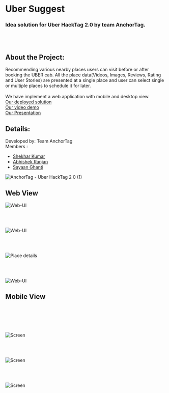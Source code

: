 # Uber Suggest


### Idea solution for Uber HackTag 2.0 by team AnchorTag.
<br>
<br>

<h2>About the Project: </h2>

Recommending various nearby places users can visit before or after booking the UBER cab. All the place data(Videos, Images, Reviews, Rating and User Stories) are presented at a single place and user can select single or multiple places to schedule it for later.
<br>
<br>
We have implement a web application with mobile and desktop view.
<br>
<a target="_blank" href="https://uberrecommendation.southindia.cloudapp.azure.com/desktop" >Our deployed solution</a><br>
<a target="_blank" href="https://drive.google.com/file/d/1aMXktlowZ6mTDhRDlOSXe2JwK-QGVW3A/view?usp=sharing">Our video demo</a><br>
<a target="_blank" href="https://www.canva.com/design/DAE8RMqihDc/IPBjwI4vESggKktGYeKfA/viewutm_content=DAE8RMqihDc&utm_campaign=designshare&utm_medium=link2&utm_source=sharebutton">Our Presentation</a><br>
<h2>Details:</h2>

Developed by: Team AnchorTag <br>
Members : <br>
<ul>
<li><a target="_blank" href="https://github.com/The-Anton" >Shekhar Kumar</a> </li>
<li><a target="_blank" href="https://github.com/GEeKArcher" >Abhishek Ranjan</a>  </li>
<li><a target="_blank" href="" >Sayaan Ghanti</a> </li>
</ul>

![AnchorTag - Uber HackTag 2 0 (1)](https://user-images.githubusercontent.com/51144829/160924820-e3bf52b7-3b82-45fb-9558-c5f2891ca220.png)


## Web View 
![Web-UI](https://user-images.githubusercontent.com/51144829/160986815-b9d5e563-2cf8-4bc3-8d5a-1ab6924acd9a.png)

<br>
<br>

![Web-UI](https://user-images.githubusercontent.com/51144829/160986919-c2601901-006d-42a1-b2ff-aa9f8a222e8c.png)


<br>
<br>

![Place details](https://user-images.githubusercontent.com/51144829/160986612-00e38979-c8da-49ff-b577-1e0746338ef7.png)



<br>
<br>

![Web-UI](https://user-images.githubusercontent.com/51144829/160987096-ccc77f2c-4ee7-4778-9f38-64d6ffe67051.png)


## Mobile View
<br>
<br>

<br>
<br>

![Screen](https://user-images.githubusercontent.com/51144829/160924921-e472530d-7876-4c40-8278-57ce148e9c28.png)

<br>
<br>

![Screen](https://user-images.githubusercontent.com/51144829/160924740-be585dbe-e64d-45d8-8169-fc79012dd3f0.png)

<br>
<br>

![Screen](https://user-images.githubusercontent.com/51144829/160924799-f8baaeaf-ad1c-4fbb-aae1-7b6cd333a8fe.png)
